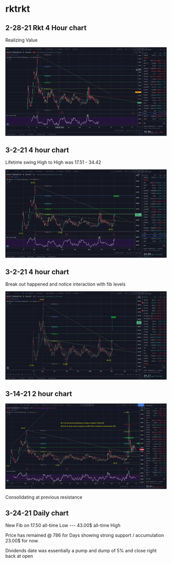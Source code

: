 # rktrkt


## 2-28-21 Rkt 4 Hour chart

Realizing Value

![alt text](https://github.com/MartianXIII/rktrkt/blob/main/rkt1.png?raw=true)


## 3-2-21 4 hour chart

Lifetime swing High to High was 17.51 - 34.42

![alt text](https://github.com/MartianXIII/rktrkt/blob/main/rkt2.png?raw=true)


## 3-2-21 4 hour chart

Break out happened and notice interaction with fib levels

![alt text](https://github.com/MartianXIII/rktrkt/blob/main/rkt3.png?raw=true)

## 3-14-21 2 hour chart

![alt text](https://github.com/MartianXIII/rktrkt/blob/main/rkt4.png?raw=true)

Consolidating at previous resistance

## 3-24-21 Daily chart


New Fib on 17.50 all-time Low --- 43.00$ all-time High

Price has remained @ 786 for Days showing strong support / accumulation 23.00$ for now.

Dividends date was essentially a pump and dump of 5% and close right back at open
